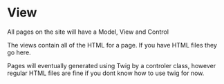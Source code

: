 # View

All pages on the site will have a Model, View and Control

The views contain all of the HTML for a page. If you have HTML files they go here.

Pages will eventually generated using Twig by a controler class, however regular HTML files are fine if you dont know how to use twig for now.
